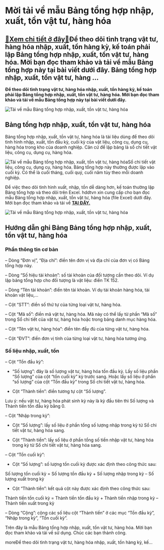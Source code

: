 Mời tải về mẫu Bảng tổng hợp nhập, xuất, tồn vật tư, hàng hóa
=============================================================

[:gift:Xem chi tiết ở đây:gift:](https://hddtvn.com/moi-tai-ve-mau-bang-tong-hop-nhap-xuat-ton-vat-tu-hang-hoa/)Để theo dõi tình trạng vật tư, hàng hóa nhập, xuất, tồn hàng kỳ, kế toán phải lập Bảng tổng hợp nhập, xuất, tồn vật tư, hàng hóa. Mời bạn đọc tham khảo và tải về mẫu Bảng tổng hợp này tại bài viết dưới đây. Bảng tổng hợp nhập, xuất, tồn vật tư, hàng …
-----------------------------------------------------------------------------------------------------------------------------------------------------------------------------------------------------------------------------------------------------------

**Để theo dõi tình trạng vật tư, hàng hóa nhập, xuất, tồn hàng kỳ, kế toán phải lập Bảng tổng hợp nhập, xuất, tồn vật tư, hàng hóa. Mời bạn đọc tham khảo và tải về mẫu Bảng tổng hợp này tại bài viết dưới đây.**


![Tải về mẫu Bảng tổng hợp nhập, xuất, tồn vật tư, hàng hóa](https://hddtvn.com/wp-content/uploads/2021/01/1475679153-17115200.jpg "Tải về mẫu Bảng tổng hợp nhập, xuất, tồn vật tư, hàng hóa")


Bảng tổng hợp nhập, xuất, tồn vật tư, hàng hóa
----------------------------------------------


Bảng tổng hợp nhập, xuất, tồn vật tư, hàng hóa là tài liệu dùng để theo dõi tình hình nhập, xuất, tồn đầu kỳ, cuối kỳ của vật liệu, công cụ, dụng cụ, hàng hóa trong kho của doanh nghiệp. Căn cứ để lập bảng là sổ chi tiết vật liệu, công cụ, dụng cụ, hàng hóa.


![Tải về mẫu Bảng tổng hợp nhập, xuất, tồn vật tư, hàng hóa](https://hddtvn.com/wp-content/uploads/2021/01/tSq2s3S.png "Tải về mẫu Bảng tổng hợp nhập, xuất, tồn vật tư, hàng hóa")Sổ chi tiết vật liệu, công cụ, dụng cụ, hàng hóa.
Bảng tổng hợp này thường được lập vào cuối kỳ. Có thể là cuối tháng, cuối quý, cuối năm tùy theo mỗi doanh nghiệp.


Để việc theo dõi tình hình xuất, nhập, tồn dễ dàng hơn, kế toán thường lập Bảng tổng hợp và theo dõi trên Excel. hddtvn xin cung cấp cho bạn đọc mẫu Bảng tổng hợp nhập, xuất, tồn vật tư, hàng hóa (file Excel) dưới đây. Mời bạn đọc tham khảo và tải về [**TẠI ĐÂY.**](https://drive.google.com/open?id=1K7zHya_GXqU66NcTSCNdpnHpZhcGDmlx)


![Tải về mẫu Bảng tổng hợp nhập, xuất, tồn vật tư, hàng hóa](https://hddtvn.com/wp-content/uploads/2021/01/FNfde4j.png "Tải về mẫu Bảng tổng hợp nhập, xuất, tồn vật tư, hàng hóa")


Hướng dẫn ghi Bảng Bảng tổng hợp nhập, xuất, tồn vật tư, hàng hóa
-----------------------------------------------------------------


### Phần thông tin cơ bản


– Dòng “Đơn vị”, “Địa chỉ”: điền tên đơn vị và địa chỉ của đơn vị có Bảng tổng hợp này.


– Dòng “Số hiệu tài khoản”: số tài khoản của đối tượng cần theo dõi. Ví dụ lập bảng tổng hợp cho đối tượng là vật liệu: điền TK 152.


– Dòng “Tên tài khoản”: điền tên tài khoản. Ví dụ tài khoản hàng hóa, tài khoản vật liệu,…


– Cột “STT”: điền số thứ tự của từng loại vật tư, hàng hóa.


– Cột “Mã số”: điền mã vật tư, hàng hóa. Mã này có thể lấy từ phần “Mã số” trong Sổ chi tiết của vật tư, hàng hóa hoặc trong bảng danh mục hàng hóa.


– Cột “Tên vật tư, hàng hóa”: điền tên đầy đủ của từng vật tư, hàng hóa.


– Cột “ĐVT”: điền đơn vị tính của từng loại vật tư, hàng hóa tương ứng.


### Số liệu nhập, xuất, tồn


– Cột “Tồn đầu kỳ”:


+ “Số lượng”: đây là số lượng vật tư, hàng hóa tồn đầu kỳ. Lấy số liệu phần “Số lượng” của cột “tồn cuối kỳ” kỳ trước sang. Hoặc lấy số liệu ở phần “số lượng” của cột “Tồn đầu kỳ” trong Sổ chi tiết vật tư, hàng hóa.


+ Cột “Thành tiền”: điền tương tự cột “Số lượng”.


Lưu ý: nếu vật tư, hàng hóa phát sinh kỳ này là kỳ đầu tiên thì Số lượng và Thành tiền tồn đầu kỳ bằng 0.


– Cột “Nhập trong kỳ”:


+ Cột “Số lượng”: lấy số liệu ở phần tổng số lượng nhập trong kỳ từ Sổ chi tiết vật tư, hàng hóa sang.


+ Cột “Thành tiền”: lấy số liệu ở phần tổng số tiền nhập vật tư, hàng hóa trong kỳ từ Sổ chi tiết vật tư, hàng hóa sang.


– Cột “Tồn cuối kỳ”:


+ Cột “Số lượng”: số lượng tồn cuối kỳ được xác định theo công thức sau:


Số lượng tồn cuối kỳ = Số lượng tồn đầu kỳ + Số lượng nhập trong kỳ – Số lượng xuất trong kỳ


+ Cột “Thành tiền”: kết quả cột này được xác định theo công thức sau:


Thành tiền tồn cuối kỳ = Thành tiền tồn đầu kỳ + Thành tiền nhập trong kỳ – Thành tiền xuất trong kỳ


– Dòng “Cộng”: cộng các số liệu cột “Thành tiền” ở các mục “Tồn đầu kỳ”, “Nhập trong kỳ”, “Tồn cuối kỳ”.


Trên đây là mẫu Bảng tổng hợp nhập, xuất, tồn vật tư, hàng hóa. Mời bạn đọc tham khảo và tải về sử dụng. Chúc các bạn thành công.


moreĐể theo dõi tình trạng vật tư, hàng hóa nhập, xuất, tồn hàng kỳ, kế…

